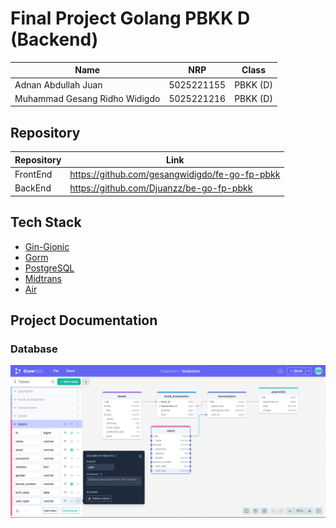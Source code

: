 # Final Project Golang PBKK D (Backend)

| Name                          | NRP        | Class    |
| ----------------------------- | ---------- | -------- |
| Adnan Abdullah Juan           | 5025221155 | PBKK (D) |
| Muhammad Gesang Ridho Widigdo | 5025221216 | PBKK (D) |

## Repository

| Repository | Link                                           |
| ---------- | ---------------------------------------------- |
| FrontEnd   | https://github.com/gesangwidigdo/fe-go-fp-pbkk |
| BackEnd    | https://github.com/Djuanzz/be-go-fp-pbkk       |

## Tech Stack

- [Gin-Gionic](https://pkg.go.dev/github.com/gin-gonic/gin)
- [Gorm](https://gorm.io/)
- [PostgreSQL](https://gorm.io/docs/connecting_to_the_database.html#PostgreSQL)
- [Midtrans](https://github.com/Midtrans/midtrans-go.git)
- [Air](https://github.com/air-verse/air)

## Project Documentation

### Database

![database](public/db_design.png)
